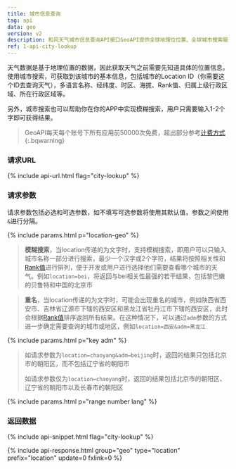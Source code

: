 ```yaml
---
title: 城市信息查询
tag: api
data: geo
version: v2
description: 和风天气城市信息查询API接口GeoAPI提供全球地理位位置、全球城市搜索服务，支持经纬度坐标反查、多语言、模糊搜索等功能。
ref: 1-api-city-lookup
---
```


天气数据是基于地理位置的数据，因此获取天气之前需要先知道具体的位置信息。使用城市搜索，可获取到该城市的基本信息，包括城市的Location ID（你需要这个ID去查询天气），多语言名称、经纬度、时区、海拔、Rank值、归属上级行政区域、所在行政区域等。 

另外，城市搜索也可以帮助你在你的APP中实现模糊搜索，用户只需要输入1-2个字即可获得结果。

> GeoAPI每天每个账号下所有应用前50000次免费，超出部分参考[计费方式](/help/buy/#price)
{:.bqwarning}

### 请求URL

{% include api-url.html flag="city-lookup" %}

### 请求参数

请求参数包括必选和可选参数，如不填写可选参数将使用其默认值，参数之间使用 `&`进行分隔。

{% include params.html p="location-geo" %}

> **模糊搜索**，当location传递的为文字时，支持模糊搜索，即用户可以只输入城市名称一部分进行搜索，最少一个汉字或2个字符，结果将按照相关性和[Rank值](/docs/start/glossary/#rank)进行排列，便于开发或用户进行选择他们需要查看哪个城市的天气。例如`location=bei`，将返回与bei相关性最强的若干结果，包括黎巴嫩的贝鲁特和中国的北京市

> **重名**，当location传递的为文字时，可能会出现重名的城市，例如陕西省西安市、吉林省辽源市下辖的西安区和黑龙江省牡丹江市下辖的西安区，此时会根据[Rank值](/docs/start/glossary/#rank)排序返回所有结果。在这种情况下，可以通过`adm`参数的方式进一步确定需要查询的城市或地区，例如`location=西安&adm=黑龙江`

{% include params.html p="key adm" %}

> 如请求参数为`location=chaoyang&adm=beijing`时，返回的结果只包括北京市的朝阳区，而不包括辽宁省的朝阳市
> 
> 如请求参数仅为`location=chaoyang`时，返回的结果包括北京市的朝阳区、辽宁省的朝阳市以及长春市的朝阳区

{% include params.html p="range number lang" %}

### 返回数据

{% include api-snippet.html flag="city-lookup" %}

{% include api-response.html group="geo" type="location" prefix="location" update=0 fxlink=0 %}